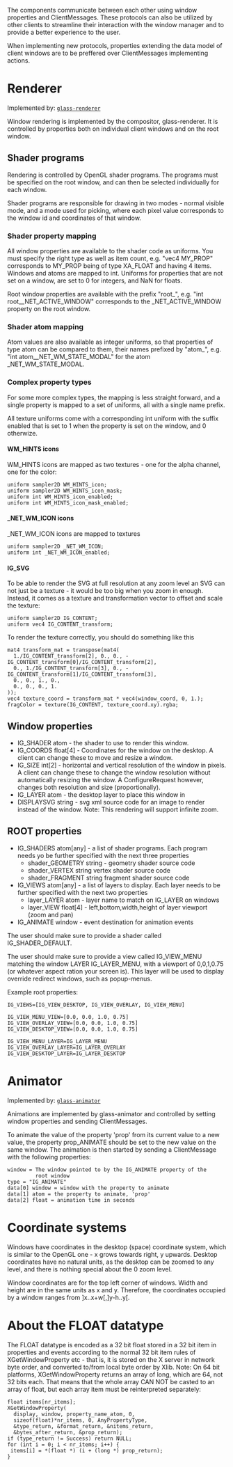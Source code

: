 The components communicate between each other using window properties
and ClientMessages. These protocols can also be utilized by other
clients to streamline their interaction with the window manager and to
provide a better experience to the user.

When implementing new protocols, properties extending the data model
of client windows are to be preffered over ClientMessages implementing
actions.

# Renderer

Implemented by: [`glass-renderer`](../glass-renderer)

Window rendering is implemented by the compositor, glass-renderer. It
is controlled by properties both on individual client windows and on
the root window.

## Shader programs

Rendering is controlled by OpenGL shader programs. The programs must
be specified on the root window, and can then be selected individually
for each window.

Shader programs are responsible for drawing in two modes - normal
visible mode, and a mode used for picking, where each pixel value
corresponds to the window id and coordinates of that window.

### Shader property mapping
All window properties are available to the shader code as uniforms.
You must specify the right type as well as item count, e.g. "vec4
MY_PROP" corresponds to MY_PROP being of type XA_FLOAT and having 4
items. Windows and atoms are mapped to int. Uniforms for properties
that are not set on a window, are set to 0 for integers, and NaN for
floats.

Root window properties are available with the prefix "root_", e.g.
"int root__NET_ACTIVE_WINDOW" corresponds to the _NET_ACTIVE_WINDOW
property on the root window.

### Shader atom mapping
Atom values are also available as integer uniforms, so that properties
of type atom can be compared to them, their names prefixed by "atom_",
e.g. "int atom__NET_WM_STATE_MODAL" for the atom _NET_WM_STATE_MODAL.

### Complex property types
For some more complex types, the mapping is less straight forward, and
a single property is mapped to a set of uniforms, all with a single
name prefix.

All texture uniforms come with a corresponding int uniform with the
suffix enabled that is set to 1 when the property is set on the
window, and 0 otherwize.

#### WM_HINTS icons

WM_HINTS icons are mapped as two textures - one for the alpha channel,
one for the color:

    uniform sampler2D WM_HINTS_icon;
    uniform sampler2D WM_HINTS_icon_mask;
    uniform int WM_HINTS_icon_enabled;
    uniform int WM_HINTS_icon_mask_enabled;

#### _NET_WM_ICON icons

_NET_WM_ICON icons are mapped to textures

    uniform sampler2D _NET_WM_ICON;
    uniform int _NET_WM_ICON_enabled;

#### IG_SVG

To be able to render the SVG at full resolution at any zoom level an
SVG can not just be a texture - it would be too big when you zoom in
enough. Instead, it comes as a texture and transformation vector to
offset and scale the texture:

    uniform sampler2D IG_CONTENT;
    uniform vec4 IG_CONTENT_transform;

To render the texture correctly, you should do something like this

    mat4 transform_mat = transpose(mat4(
      1./IG_CONTENT_transform[2], 0., 0., -IG_CONTENT_transform[0]/IG_CONTENT_transform[2],
      0., 1./IG_CONTENT_transform[3], 0., -IG_CONTENT_transform[1]/IG_CONTENT_transform[3],
      0., 0., 1., 0.,
      0., 0., 0., 1.
    ));
    vec4 texture_coord = transform_mat * vec4(window_coord, 0, 1.);
    fragColor = texture(IG_CONTENT, texture_coord.xy).rgba;


## Window properties

* IG_SHADER atom - the shader to use to render this window.
* IG_COORDS float[4] - Coordinates for the window on the desktop. A
  client can change these to move and resize a window.
* IG_SIZE int[2] - horizontal and vertical resolution of the window in
  pixels. A client can change these to change the window resolution
  without automatically resizing the window. A ConfigureRequest
  however, changes both resolution and size (proportionally).
* IG_LAYER atom - the desktop layer to place this window in
* DISPLAYSVG string - svg xml source code for an image to render
  instead of the window. Note: This rendering will support infinite
  zoom.

## ROOT properties

* IG_SHADERS atom[any] - a list of shader programs. Each program needs
  yo be further specified with the next three properties
  * shader_GEOMETRY string - geometry shader source code
  * shader_VERTEX string vertex shader source code
  * shader_FRAGMENT string fragment shader source code
* IG_VIEWS atom[any] - a list of layers to display. Each layer needs
  to be further specified with the next two properties
  * layer_LAYER atom - layer name to match on IG_LAYER on windows
  * layer_VIEW float[4] - left,bottom,width,height of layer viewport
  (zoom and pan)
* IG_ANIMATE window - event destination for animation events

The user should make sure to provide a shader called IG_SHADER_DEFAULT.

The user should make sure to provide a view called IG_VIEW_MENU
matching the window LAYER IG_LAYER_MENU, with a viewport of 0,0,1,0.75
(or whatever aspect ration your screen is). This layer will be used to
display override redirect windows, such as popup-menus.

Example root properties:

    IG_VIEWS=[IG_VIEW_DESKTOP, IG_VIEW_OVERLAY, IG_VIEW_MENU]

    IG_VIEW_MENU_VIEW=[0.0, 0.0, 1.0, 0.75]
    IG_VIEW_OVERLAY_VIEW=[0.0, 0.0, 1.0, 0.75]
    IG_VIEW_DESKTOP_VIEW=[0.0, 0.0, 1.0, 0.75]

    IG_VIEW_MENU_LAYER=IG_LAYER_MENU
    IG_VIEW_OVERLAY_LAYER=IG_LAYER_OVERLAY
    IG_VIEW_DESKTOP_LAYER=IG_LAYER_DESKTOP

# Animator

Implemented by: [`glass-animator`](../glass-animator)

Animations are implemented by glass-animator and controlled by setting
window properties and sending ClientMessages.

To animate the value of the property 'prop' from its current value to
a new value, the property prop_ANIMATE should be set to the new value
on the same window. The animation is then started by sending a
ClientMessage with the following properties:

    window = The window pointed to by the IG_ANIMATE property of the
             root window
    type = "IG_ANIMATE"
    data[0] window = window with the property to animate
    data[1] atom = the property to animate, 'prop'
    data[2] float = animation time in seconds

# Coordinate systems

Windows have coordinates in the desktop (space) coordinate system,
which is similar to the OpenGL one - x grows towards right, y upwards.
Desktop coordinates have no natural units, as the desktop can be
zoomed to any level, and there is nothing special about the 0 zoom
level.

Window coordinates are for the top left corner of windows. Width and
height are in the same units as x and y. Therefore, the coordinates
occupied by a window ranges from ]x..x+w[,]y-h..y[.

# About the FLOAT datatype

The FLOAT datatype is encoded as a 32 bit float stored in a 32 bit
item in properties and events according to the normal 32 bit item
rules of XGetWindowProperty etc - that is, it is stored on the X
server in network byte order, and converted to/from local byte order
by Xlib. Note: On 64 bit platforms, XGetWindowProperty returns an
array of long, which are 64, not 32 bits each. That means that the
whole array CAN NOT be casted to an array of float, but each array
item must be reinterpreted separately:

    float items[nr_items];
    XGetWindowProperty(
      display, window, property_name_atom, 0,
      sizeof(float)*nr_items, 0, AnyPropertyType,
      &type_return, &format_return, &nitems_return,
      &bytes_after_return, &prop_return);
    if (type_return != Success) return NULL;
    for (int i = 0; i < nr_items; i++) {
     items[i] = *(float *) (i + (long *) prop_return);
    }
